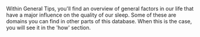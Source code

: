 Within General Tips, you'll find an overview of general factors in our life that have a major influence on the quality of our sleep. Some of these are domains you can find in other parts of this database. When this is the case, you will see it in the 'how' section.